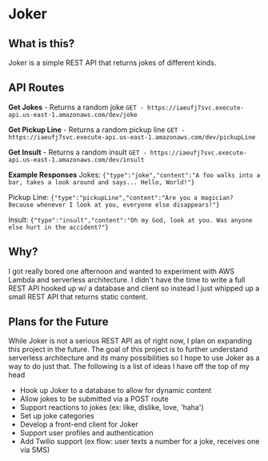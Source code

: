 # Joker

## What is this?
Joker is a simple REST API that returns jokes of different kinds. 

## API Routes

**Get Jokes** - Returns a random joke
`GET - https://iaeufj7svc.execute-api.us-east-1.amazonaws.com/dev/joke`

**Get Pickup Line** - Returns a random pickup line
`GET - https://iaeufj7svc.execute-api.us-east-1.amazonaws.com/dev/pickupLine`

**Get Insult** - Returns a random insult
`GET - https://iaeufj7svc.execute-api.us-east-1.amazonaws.com/dev/insult`

**Example Responses** 
Jokes: `{"type":"joke","content":"A foo walks into a bar, takes a look around and says... Hello, World!"}`

Pickup Line: `{"type":"pickupLine","content":"Are you a magician? Because whenever I look at you, everyone else disappears!"}`

Insult: `{"type":"insult","content":"Oh my God, look at you. Was anyone else hurt in the accident?"}`


## Why?
I got really bored one afternoon and wanted to experiment with AWS Lambda and serverless architecture. I didn't have the time to write a full REST API hooked up w/ a database and client so instead I just whipped up a small REST API that returns static content.

## Plans for the Future
While Joker is not a serious REST API as of right now, I plan on expanding this project in the future. The goal of this project is to further understand serverless architecture and its many possibilities so I hope to use Joker as a way to do just that. The following is a list of ideas I have off the top of my head

* Hook up Joker to a database to allow for dynamic content
* Allow jokes to be submitted via a POST route
* Support reactions to jokes (ex: like, dislike, love, 'haha')
* Set up joke categories
* Develop a front-end client for Joker
* Support user profiles and authentication
* Add Twilio support (ex flow: user texts a number for a joke, receives one via SMS)